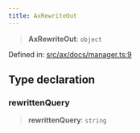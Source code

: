 ```yaml
---
title: AxRewriteOut
---
```


> **AxRewriteOut**: `object`

Defined in: [src/ax/docs/manager.ts:9](#apidocs/httpsgithubcomax-llmaxblob3b79ada8d723949fcd8a76c2b6f48cf69d8394f8srcaxdocsmanagertsl9)

## Type declaration

<a id="rewrittenQuery"></a>

### rewrittenQuery

> **rewrittenQuery**: `string`
